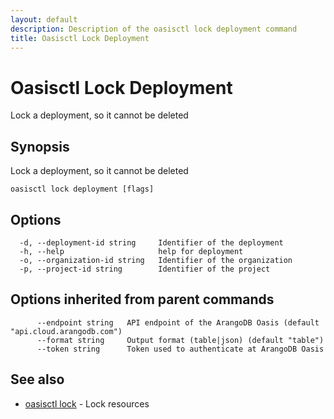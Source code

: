 ```yaml
---
layout: default
description: Description of the oasisctl lock deployment command
title: Oasisctl Lock Deployment
---
```

# Oasisctl Lock Deployment

Lock a deployment, so it cannot be deleted

## Synopsis

Lock a deployment, so it cannot be deleted

```
oasisctl lock deployment [flags]
```

## Options

```
  -d, --deployment-id string     Identifier of the deployment
  -h, --help                     help for deployment
  -o, --organization-id string   Identifier of the organization
  -p, --project-id string        Identifier of the project
```

## Options inherited from parent commands

```
      --endpoint string   API endpoint of the ArangoDB Oasis (default "api.cloud.arangodb.com")
      --format string     Output format (table|json) (default "table")
      --token string      Token used to authenticate at ArangoDB Oasis
```

## See also

* [oasisctl lock](oasisctl-lock.html)	 - Lock resources


